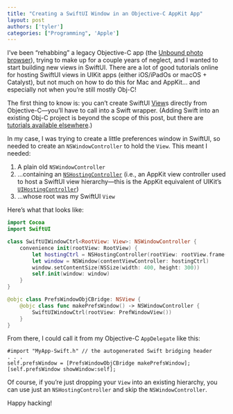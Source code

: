```yaml
---
title: "Creating a SwiftUI Window in an Objective-C AppKit App"
layout: post
authors: ['tyler']
categories: ["Programming", 'Apple']
---
```


I’ve been “rehabbing” a legacy Objective-C app (the [Unbound photo browser](https://www.unboundapp.com)), trying to make up for a couple years of neglect, and I wanted to start building new views in SwiftUI. There are a lot of good tutorials online for hosting SwiftUI views in UIKit apps (either iOS/iPadOs or macOS + Catalyst), but not much on how to do this for Mac and AppKit… and especially not when you’re still mostly Obj-C!

The first thing to know is: you can’t create SwiftUI [View](https://developer.apple.com/documentation/swiftui/view#)s directly from Objective-C—you’ll have to call into a Swift wrapper. (Adding Swift into an existing Obj-C project is beyond the scope of this post, but there are [tutorials available elsewhere](https://mukeshthawani.com/swift_in_objective_c_framework).)

In my case, I was trying to create a little preferences window in SwiftUI, so needed to create an `NSWindowController` to hold the `View`. This meant I needed:

1.  A plain old `NSWindowController`
2.  …containing an [`NSHostingController`](https://developer.apple.com/documentation/swiftui/nshostingcontroller#) (i.e., an AppKit view controller used to host a SwiftUI view hierarchy—this is the AppKit equivalent of UIKit’s [`UIHostingController`](https://developer.apple.com/documentation/swiftui/uihostingcontroller#))
3.  …whose root was my SwiftUI `View`

Here’s what that looks like:

```swift
import Cocoa
import SwiftUI

class SwiftUIWindowCtrl<RootView: View>: NSWindowController {
    convenience init(rootView: RootView) {
        let hostingCtrl = NSHostingController(rootView: rootView.frame(width: 400, height: 300))
        let window = NSWindow(contentViewController: hostingCtrl)
        window.setContentSize(NSSize(width: 400, height: 300))
        self.init(window: window)
    }
}

@objc class PrefsWindowObjCBridge: NSView {
    @objc class func makePrefsWindow() -> NSWindowController {
        SwiftUIWindowCtrl(rootView: PrefWindowView())
    }
}
```

From there, I could call it from my Objective-C `AppDelegate` like this:

```objc
#import "MyApp-Swift.h" // the autogenerated Swift bridging header
. . .
self.prefsWindow = [PrefsWindowObjCBridge makePrefsWindow];
[self.prefsWindow showWindow:self];
```

Of course, if you’re just dropping your `View` into an existing hierarchy, you can use just an `NSHostingController` and skip the `NSWindowController`.

Happy hacking!





